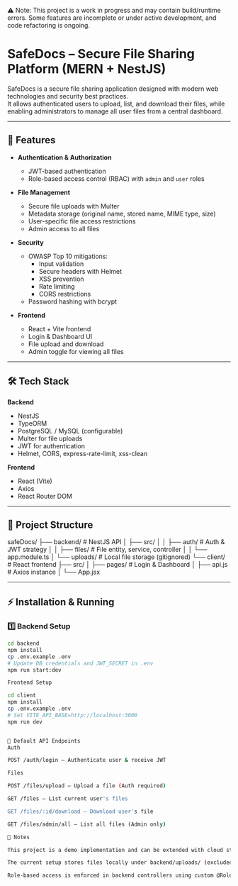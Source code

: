 ⚠️ Note: This project is a work in progress and may contain build/runtime errors. Some features are incomplete or under active development, and code refactoring is ongoing.

# SafeDocs – Secure File Sharing Platform (MERN + NestJS)

SafeDocs is a secure file sharing application designed with modern web technologies and security best practices.  
It allows authenticated users to upload, list, and download their files, while enabling administrators to manage all user files from a central dashboard.

---

## 🚀 Features

- **Authentication & Authorization**
  - JWT-based authentication
  - Role-based access control (RBAC) with `admin` and `user` roles

- **File Management**
  - Secure file uploads with Multer
  - Metadata storage (original name, stored name, MIME type, size)
  - User-specific file access restrictions
  - Admin access to all files

- **Security**
  - OWASP Top 10 mitigations:
    - Input validation
    - Secure headers with Helmet
    - XSS prevention
    - Rate limiting
    - CORS restrictions
  - Password hashing with bcrypt

- **Frontend**
  - React + Vite frontend
  - Login & Dashboard UI
  - File upload and download
  - Admin toggle for viewing all files

---

## 🛠 Tech Stack

**Backend**
- NestJS
- TypeORM
- PostgreSQL / MySQL (configurable)
- Multer for file uploads
- JWT for authentication
- Helmet, CORS, express-rate-limit, xss-clean

**Frontend**
- React (Vite)
- Axios
- React Router DOM

---

## 📂 Project Structure

safeDocs/
├── backend/ # NestJS API
│ ├── src/
│ │ ├── auth/ # Auth & JWT strategy
│ │ ├── files/ # File entity, service, controller
│ │ └── app.module.ts
│ └── uploads/ # Local file storage (gitignored)
└── client/ # React frontend
├── src/
│ ├── pages/ # Login & Dashboard
│ ├── api.js # Axios instance
│ └── App.jsx


---

## ⚡ Installation & Running

### 1️⃣ Backend Setup
```bash
cd backend
npm install
cp .env.example .env
# Update DB credentials and JWT_SECRET in .env
npm run start:dev

Frontend Setup

cd client
npm install
cp .env.example .env
# Set VITE_API_BASE=http://localhost:3000
npm run dev


🔑 Default API Endpoints
Auth

POST /auth/login – Authenticate user & receive JWT

Files

POST /files/upload – Upload a file (Auth required)

GET /files – List current user's files

GET /files/:id/download – Download user's file

GET /files/admin/all – List all files (Admin only)

📌 Notes

This project is a demo implementation and can be extended with cloud storage (e.g., AWS S3) and enhanced security features.

The current setup stores files locally under backend/uploads/ (excluded from Git).

Role-based access is enforced in backend controllers using custom @Roles() decorator and RolesGuard.

